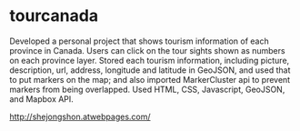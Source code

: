 # tourcanada
Developed a personal project that shows tourism information of each province in Canada. Users can click on the tour sights shown as numbers on each province layer. Stored each tourism information, including picture, description, url, address, longitude and latitude in GeoJSON, and used that to put markers on the map; and also imported MarkerCluster api to prevent markers from being overlapped. Used HTML, CSS, Javascript, GeoJSON, and Mapbox API.

http://shejongshon.atwebpages.com/ 
